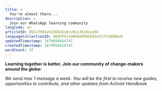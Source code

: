 ```yaml
---
title: >
  You're almost there...
description: >
  Join our WhatsApp learning community
langCode: en
articleID: EOJu790IwtU3UGnEs8zvBvzJbj6iey8k
languageCollectionID: OBdUTGYsOB6A66RQUb59eItITo85Q6v0
updatedTimestamp: 1679050664747
createdTimestamp: 1679050429747
wordCount: 37
---
```


**Learning together is better. Join our community of change-makers around the globe:**

<action-button buttonlink="https://chat.whatsapp.com/DxkP4GUPINmE88az1u7faT" buttonlabel="👉 Join WhatsApp group"></action-button>

_We send max 1 message a week. You will be the first to receive new guides, opportunities to contribute, and other updates from Activist Handbook._